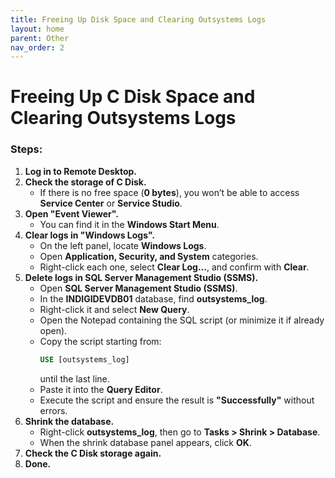```yaml
---
title: Freeing Up Disk Space and Clearing Outsystems Logs
layout: home
parent: Other
nav_order: 2
---
```


# Freeing Up C Disk Space and Clearing Outsystems Logs

### Steps:

1. **Log in to Remote Desktop.**
2. **Check the storage of C Disk.**
   - If there is no free space (**0 bytes**), you won’t be able to access **Service Center** or **Service Studio**.
3. **Open "Event Viewer".**
   - You can find it in the **Windows Start Menu**.
4. **Clear logs in "Windows Logs".**
   - On the left panel, locate **Windows Logs**.
   - Open **Application, Security, and System** categories.
   - Right-click each one, select **Clear Log...**, and confirm with **Clear**.
5. **Delete logs in SQL Server Management Studio (SSMS).**
   - Open **SQL Server Management Studio (SSMS)**.
   - In the **INDIGIDEVDB01** database, find **outsystems_log**.
   - Right-click it and select **New Query**.
   - Open the Notepad containing the SQL script (or minimize it if already open).
   - Copy the script starting from:
     ```sql
     USE [outsystems_log]
     ```
     until the last line.
   - Paste it into the **Query Editor**.
   - Execute the script and ensure the result is **"Successfully"** without errors.
6. **Shrink the database.**
   - Right-click **outsystems_log**, then go to **Tasks > Shrink > Database**.
   - When the shrink database panel appears, click **OK**.
7. **Check the C Disk storage again.**
8. **Done.**
